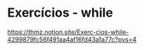 # Exercícios - while

https://thmz.notion.site/Exerc-cios-while-4299879fc56f491aa4af16fd43a1a77c?pvs=4